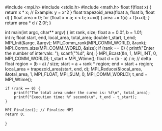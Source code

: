 #include <mpi.h>
#include <stdio.h>
#include <math.h>
float f(float x) {
    return x * x; // Example: y = x^2
}
float trapezoid_area(float a, float b, float d) { 
    float area = 0;
    for (float x = a; x < b; x+=d) {
        area += f(x) + f(x+d);
    }
    return area * d / 2.0f;
}

int main(int argc, char** argv) {
    int rank, size;
    float a = 0.0f, b = 1.0f;  
    int n;
    float start, end, local_area, total_area;
    double t_start, t_end;  
     MPI_Init(&argc, &argv); 
    MPI_Comm_rank(MPI_COMM_WORLD, &rank); 
    MPI_Comm_size(MPI_COMM_WORLD, &size); 
    if (rank == 0) {
        printf("Enter the number of intervals: ");
        scanf("%d", &n); 
    }
    MPI_Bcast(&n, 1, MPI_INT, 0, MPI_COMM_WORLD);
    t_start = MPI_Wtime();
    float d = (b - a) / n; // delta
    float region = (b - a) / size;
    start = a + rank * region;
    end = start + region;
    local_area = trapezoid_area(start, end, d);
    MPI_Reduce(&local_area, &total_area, 1, MPI_FLOAT, MPI_SUM, 0, MPI_COMM_WORLD);
    t_end = MPI_Wtime();
    
    if (rank == 0) {
        printf("The total area under the curve is: %f\n", total_area);
        printf("Execution time: %f seconds\n", t_end - t_start);
    }
    
    MPI_Finalize(); // Finalize MPI
    return 0;
}
